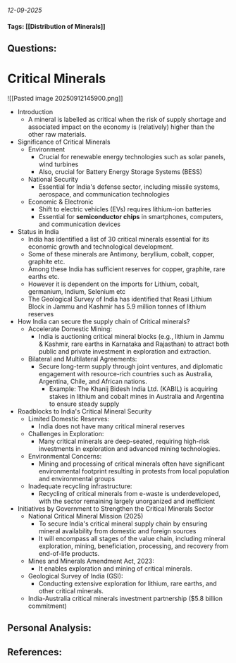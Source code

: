 *12-09-2025*
#### Tags: [[Distribution of Minerals]]


## Questions:



# Critical Minerals

![[Pasted image 20250912145900.png]]

- Introduction
	- A mineral is labelled as critical when the risk of supply shortage and associated impact on the economy is (relatively) higher than the other raw materials.
- Significance of Critical Minerals
	- Environment 
		- Crucial for renewable energy technologies such as solar panels, wind turbines
		- Also, crucial for Battery Energy Storage Systems (BESS)
	- National Security 
		- Essential for India's defense sector, including missile systems, aerospace, and communication technologies
	- Economic & Electronic 
		- Shift to electric vehicles (EVs) requires lithium-ion batteries
		- Essential for **semiconductor chips** in smartphones, computers, and communication devices
- Status in India
	- India has identified a list of 30 critical minerals essential for its economic growth and technological development.
	- Some of these minerals are Antimony, beryllium, cobalt, copper, graphite etc.
	- Among these India has sufficient reserves for copper, graphite, rare earths etc.
	- However it is dependent on the imports for Lithium, cobalt, germanium, Indium, Selenium etc
	- The Geological Survey of India has identified that Reasi Lithium Block in Jammu and Kashmir has 5.9 million tonnes of lithium reserves
- How India can secure the supply chain of Critical minerals?
	- Accelerate Domestic Mining: 
		- India is auctioning critical mineral blocks (e.g., lithium in Jammu & Kashmir, rare earths in Karnataka and Rajasthan) to attract both public and private investment in exploration and extraction.
	- Bilateral and Multilateral Agreements: 
		- Secure long-term supply through joint ventures, and diplomatic engagement with resource-rich countries such as Australia, Argentina, Chile, and African nations.
			- Example: The Khanij Bidesh India Ltd. (KABIL) is acquiring stakes in lithium and cobalt mines in Australia and Argentina to ensure steady supply
- Roadblocks to India's Critical Mineral Security
	- Limited Domestic Reserves: 
		- India does not have many critical mineral reserves
	- Challenges in Exploration: 
		- Many critical minerals are deep-seated, requiring high-risk investments in exploration and advanced mining technologies. 
	- Environmental Concerns: 
		- Mining and processing of critical minerals often have significant environmental footprint resulting in protests from local population and environmental groups
	- Inadequate recycling infrastructure: 
		- Recycling of critical minerals from e-waste is underdeveloped, with the sector remaining largely unorganized and inefficient
- Initiatives by Government to Strengthen the Critical Minerals Sector
	- National Critical Mineral Mission (2025)
		- To secure India's critical mineral supply chain by ensuring mineral availability from domestic and foreign sources
		- It will encompass all stages of the value chain, including mineral exploration, mining, beneficiation, processing, and recovery from end-of-life products.
	- Mines and Minerals Amendment Act, 2023: 
		- It enables exploration and mining of critical minerals.
	- Geological Survey of India (GSI): 
		- Conducting extensive exploration for lithium, rare earths, and other critical minerals.
	- India-Australia critical minerals investment partnership ($5.8 billion commitment)




## Personal Analysis:


## References: